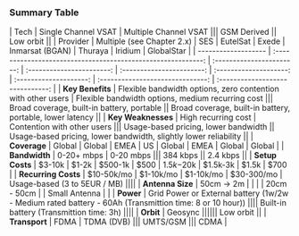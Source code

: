 <!-- \begin{landscape} -->

### Summary Table

|         Tech        |                     Single Channel VSAT                      |                              Multiple Channel VSAT                              |||                 GSM Derived                  ||                             Low orbit                             ||
|       Provider      |                  Multiple (see Chapter 2.x)                  |            SES            |          EutelSat         |           Exede           |    Inmarsat (BGAN)     |        Thuraya         |             Iridium              |            GlobalStar            |
| ------------------- | :----------------------------------------------------------: | :-----------------------: | :-----------------------: | :-----------------------: | :--------------------: | :--------------------: | :------------------------------: | :------------------------------: |
| **Key Benefits**    | Flexible bandwidth options, zero contention with other users |                Flexible bandwidth options, medium recurring cost                |||  Broad coverage, built-in battery, portable  ||     Broad coverage, built-in battery, portable, lower latency     ||
| **Key Weaknesses**  |                     High recurring cost                      |                           Contention with other users                           |||     Usage-based pricing, lower bandwidth     ||  Usage-based pricing, lower bandwidth, slightly lower reliability ||
| **Coverage**        |                            Global                            |           Global          |            EMEA           |             US            |         Global         |          EMEA          |              Global              |              Global              |
| **Bandwidth**       |                          0-20+ mbps                          |                                    0-20 mbps                                    |||                   384 kbps                   ||                              2.4 kbps                             ||
| **Setup Costs**     |                            $3-10k                            |           $1-2k           |          $500-1k          |            $500           |       $1.5k-$20k       |        $1.5k-3k        |              $1.5k               |               $700               |
| **Recurring Costs** |                          $10-50k/mo                          |         $1-10k/mo         |         $1-10k/mo         |         $30-300/mo        |                                            Usage-based (3 to 5EUR / MB)                                            ||||
| **Antenna Size**    |                          50cm -> 2m                          |                           |                           |                           |      20cm - 50cm       |                        |          Small Antenna           |                                  |
| **Power**           |                     Grid Power or External battery (1w/2w - Medium rated battery - 60Ah (Transmittion time: 8 or 10 hour))                    ||||                                     Built-in battery (Transmittion time: 3h)                                    ||||
| **Orbit**           |                                                                                            Geosync                                                                                            ||||||                           Low orbit                           ||
| **Transport**       |                             FDMA                             |                                    TDMA (DVB)                                   |||                                    UMTS/GSM                                    |||              CDMA              |

<!-- \end{landscape} -->
